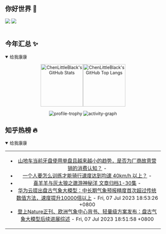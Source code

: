 ## 你好世界 👋

[![](https://img.shields.io/badge/@ChenLittleBlack-1a6c81?style=flat&logo=java&logoColor=1a6c81&label=Java&colorA=ffffff)](https://www.java.com/)
[![](https://img.shields.io/badge/@ChenLittleBlack-41b883?style=flat&logo=vuedotjs&logoColor=41b883&label=Vue&colorA=ffffff)](https://cn.vuejs.org/)

<div align="center">

<img alt="" src="https://readme-typing-svg.herokuapp.com?font=Consolas&center=true&vCenter=true&width=800&height=60&lines=The+traveler+often+arrives%2C+and+the+doer+often+succeeds.">
<img width="800"  height="3" alt="" src="https://camo.githubusercontent.com/82291b0fe831bfc6781e07fc5090cbd0a8b912bb8b8d4fec0696c881834f81ac/68747470733a2f2f70726f626f742e6d656469612f394575424971676170492e676966">

</div>


## 今年汇总 ✨

<details open>

<summary>给我康康</summary>

<div align="center">

<img height="137px" alt="ChenLittleBlack's GitHub Stats" src="https://github-readme-stats-roan-delta.vercel.app/api?username=ChenLittleBlack&hide_title=false&hide_border=true&show_icons=true&include_all_commits=true&line_height=21&bg_color=0,EC6C6C,FFD479,FFFC79,73FA79&theme=graywhite&locale=cn" /><img align="" height="137px" alt="ChenLittleBlack's GitHub Top Langs" src="https://github-readme-stats-roan-delta.vercel.app/api/top-langs/?username=ChenLittleBlack&hide_title=false&hide_border=true&layout=compact&bg_color=0,73FA79,73FDFF,D783FF&theme=graywhite&locale=cn" />

<img alt="profile-trophy" src="https://github-profile-trophy.vercel.app/?username=ChenLittleBlack&theme=algolia&column=-1" />

<img alt="activity-graph" src="https://activity-graph.herokuapp.com/graph?username=ChenLittleBlack&theme=github" />

</div>

</details>


## 知乎热榜 🔥

<details open>

<summary>给我康康</summary>

<div align="center">

<table style="height: 300px;">
<tr>
<td align="center" valign="middle">

<!-- START_SECTION:blog -->
* <a href='http://www.zhihu.com/question/591800957/answer/2962363216?utm_campaign=rss&utm_medium=rss&utm_source=rss&utm_content=title' target='_blank'>山地车当前牙盘使用单盘且越来越小的趋势，是否为厂商故意营销的消费认知？</a> - 
* <a href='http://www.zhihu.com/question/545919128/answer/2619836925?utm_campaign=rss&utm_medium=rss&utm_source=rss&utm_content=title' target='_blank'>一个人要怎么训练才能骑行速度达到均速 40km/h 以上？</a> - 
* <a href='http://zhuanlan.zhihu.com/p/643211512?utm_campaign=rss&utm_medium=rss&utm_source=rss&utm_content=title' target='_blank'>喜羊羊与灰太狼之遨游神秘洋 文章归档1-30集</a> - 
* <a href='http://zhuanlan.zhihu.com/p/582285853?utm_campaign=rss&utm_medium=rss&utm_source=rss&utm_content=title' target='_blank'>华为云提出盘古气象大模型：中长期气象预报精度首次超过传统数值方法，速度提升10000倍以上</a> - Fri, 07 Jul 2023 18:53:26 +0800
* <a href='http://zhuanlan.zhihu.com/p/641851617?utm_campaign=rss&utm_medium=rss&utm_source=rss&utm_content=title' target='_blank'>登上Nature正刊、欧洲气象中心背书、轻量级方案发布：盘古气象大模型后续进展综述</a> - Fri, 07 Jul 2023 18:51:58 +0800
<!-- END_SECTION:blog -->

</td>
</tr>
</table>

</div>
</details>
